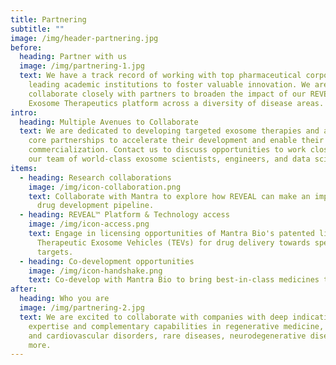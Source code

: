 ```yaml
---
title: Partnering
subtitle: ""
image: /img/header-partnering.jpg
before:
  heading: Partner with us
  image: /img/partnering-1.jpg
  text: We have a track record of working with top pharmaceutical corporations and
    leading academic institutions to foster valuable innovation. We are eager to
    collaborate closely with partners to broaden the impact of our REVEAL™
    Exosome Therapeutics platform across a diversity of disease areas.
intro:
  heading: Multiple Avenues to Collaborate
  text: We are dedicated to developing targeted exosome therapies and are seeking
    core partnerships to accelerate their development and enable their
    commercialization. Contact us to discuss opportunities to work closely with
    our team of world-class exosome scientists, engineers, and data scientists.
items:
  - heading: Research collaborations
    image: /img/icon-collaboration.png
    text: Collaborate with Mantra to explore how REVEAL can make an impact on your
      drug development pipeline.
  - heading: REVEAL™ Platform & Technology access
    image: /img/icon-access.png
    text: Engage in licensing opportunities of Mantra Bio's patented library of
      Therapeutic Exosome Vehicles (TEVs) for drug delivery towards specific
      targets.
  - heading: Co-development opportunities
    image: /img/icon-handshake.png
    text: Co-develop with Mantra Bio to bring best-in-class medicines to patients.
after:
  heading: Who you are
  image: /img/partnering-2.jpg
  text: We are excited to collaborate with companies with deep indication
    expertise and complementary capabilities in regenerative medicine, metabolic
    and cardiovascular disorders, rare diseases, neurodegenerative disease, and
    more.
---
```

